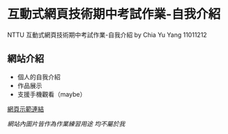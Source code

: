 # 互動式網頁技術期中考試作業-自我介紹
NTTU 互動式網頁技術期中考試作業-自我介紹 by Chia Yu Yang 11011212

## 網站介紹
- 個人的自我介紹
- 作品展示
- 支援手機觀看（maybe）

[網頁示範連結](https://kk98033.github.io/WebHomework/index.html)

*網站內圖片皆作為作業練習用途 均不屬於我*